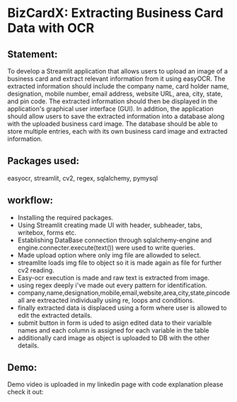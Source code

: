 # BizCardX: Extracting Business Card Data with OCR
## Statement:
To develop a Streamlit application that allows users to upload an image of a business card and extract relevant information from it using easyOCR. The extracted information should include the company name, card holder name, designation, mobile number, email address, website URL, area, city, state, and pin code. The extracted information should then be displayed in the application's graphical user interface (GUI). In addition, the application should allow users to save the extracted information into a database along with the uploaded business card image. The database should be able to store multiple entries, each with its own business card image and extracted information.
## Packages used:
easyocr, streamlit, cv2, regex, sqlalchemy, pymysql
## workflow:
- Installing the required packages.
- Using Streamlit creating made UI with header, subheader, tabs, writebox, forms etc.
- Establishing DataBase connection through sqlalchemy-engine and engine.connecter.execute(text()) were used to write queries.
- Made upload option where only img file are allowded to select.
- streamlite loads img file to object so it is made again as file for further cv2 reading.
- Easy-ocr execution is made and raw text is extracted from image.
- using regex deeply i've made out every pattern for identification.
- company,name,designation,mobile,email,website,area,city,state,pincode all are extreacted individually using re, loops and conditions.
- finally extracted data is displaced using a form where user is allowed to edit the extracted details.
- submit button in form is uded to asign edited data to their varialble names and each column is assigned for each variable in the table
- additionally card image as object is uploaded to DB with the other details.
## Demo:
Demo video is uploaded in my linkedin page with code explanation please check it out:
